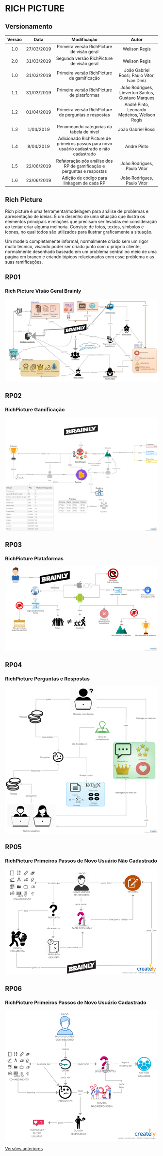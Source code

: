 # RICH PICTURE

## Versionamento

|  Versão | Data | Modificação | Autor |
|  :------: | :------: | :------: | :------: |
| 1.0 | 27/03/2019 | Primeira versão RichPicture de visão geral | Welison Regis |
| 2.0 | 31/03/2019 | Segunda versão RichPicture de visão geral | Welison Regis |
| 1.0 | 31/03/2019 | Primeira versão RichPicture de gamificação | João Gabriel Rossi, Paulo Vitor, Ivan Diniz |
| 1.1 | 31/03/2019 | Primeira versão RichPicture de plataformas | João Rodrigues, Lieverton Santos, Gustavo Marques |
| 1.2 | 01/04/2019 | Primeira versão RichPicture de perguntas e respostas | André Pinto, Leonardo Medeiros, Welison Regis |
| 1.3 | 1/04/2019 | Renomeando categorias da tabela de nível | João Gabriel Rossi|
| 1.4 | 8/04/2019 | Adicionado RichPicture de primeiros passos para novo usuário cadastrado e não cadastrado | André Pinto |
| 1.5 | 22/06/2019 | Refatoração pós análise dos RP de gamificação e perguntas e respostas | João Rodrigues, Paulo Vítor |
| 1.6 | 23/06/2019 | Adição de código para linkagem de cada RP | João Rodrigues, Paulo Vítor |

## Rich Picture

Rich picture é uma ferramenta/modelagem para análise de problemas e apresentação de ideias.
É um desenho de uma situação que ilustra os elementos principais e relações que precisam ser levadas em consideração ao tentar criar alguma melhoria. Consiste de fotos, textos, símbolos e ícones, no qual todos são utilizados para ilustrar graficamente a situação.

Um modelo completamente informal, normalmente criado sem um rigor muito técnico, visando poder ser criado junto com o próprio cliente, normalmente desenhado baseado em um problema central no meio de uma página em branco e criando tópicos relacionados com esse problema e as suas ramificações.


## RP01
### Rich Picture Visão Geral Brainly

![Visão geral Brainly](images/rich_picture/rich_picture_macro_vision_v2.png)

## RP02
### RichPicture Gamificação

![Rich picture gamification](images/rich_picture/Gamification3.jpg)

## RP03
### RichPicture Plataformas

![Rich picture plataformas](images/rich_picture/rich_picture_diff_platforms.jpg)

## RP04
### RichPicture Perguntas e Respostas

![Rich picture perguntas e respostas](images/rich_picture/Q&A.jpg)

## RP05
### RichPicture Primeiros Passos de Novo Usuário Não Cadastrado

![Rich picture primeiros passos de novo usuário nao cadastrado](images/rich_picture/rich_picture_primeiros_passos_usuario_nao_cadastrado.png)

## RP06
### RichPicture Primeiros Passos de Novo Usuário Cadastrado

![Rich picture primeiros passos de novo usuário cadastrado](images/rich_picture/rich_picture_primeiros_passos_usuario_cadastrado.png)

[Versões anteriores](rich_picture_versoes.md)
